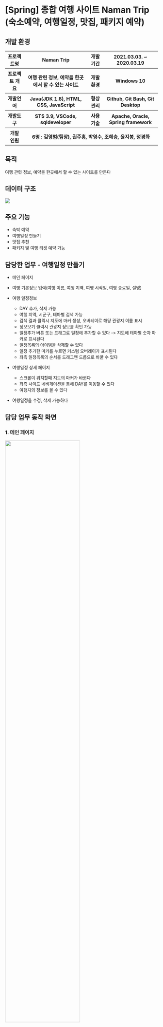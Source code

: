 # [Spring] 종합 여행 사이트 Naman Trip (숙소예약, 여행일정, 맛집, 패키지 예약)

## 개발 환경

<table>
    <tr>
        <th>프로젝트명</th>
        <th>Naman Trip</th>
        <th>개발 기간</th>
        <th>2021.03.03. ~ 2020.03.19</th>
    </tr>
    <tr>
        <th>프로젝트 개요</th>
        <th>여행 관련 정보, 예약을 한곳에서 할 수 있는 사이트</th>
        <th>개발환경</th>
        <th>Windows 10</th>
    </tr>
    <tr>
        <th>개발언어</th>
        <th>Java(JDK 1.8), HTML, CSS, JavaScript</th>
        <th>형상관리</th>
        <th>Github, Git Bash, Git Desktop</th>
    </tr>
    <tr>
        <th>개발도구</th>
        <th>STS 3.9, VSCode, sqldeveloper</th>
        <th>사용기술</th>
        <th>Apache, Oracle, Spring framework</th>
    </tr>
     <tr>
        <th>개발 인원</th>
        <th colspan="3">6명 : 김영범(팀장), 권주홍, 박영수, 조혜승, 윤지봉, 정경화 </th>
    </tr>
</table>



## 목적
여행 관련 정보, 예약을 한곳에서 할 수 있는 사이트를 만든다

## 데이터 구조
<img src="images/data_structure.png" />

## 주요 기능
- 숙박 예약
- 여행일정 만들기
- 맛집 추천
- 패키지 및 여행 티켓 예약 가능


## 담당한 업무 - 여행일정 만들기
- 메인 페이지
- 여행 기본정보 입력(여행 이름, 여행 지역, 여행 시작일, 여행 종료일, 설명)
- 여행 일정정보
  - DAY 추가, 삭제 가능
  - 여행 지역, 시군구, 테마별 검색 가능
  - 검색 결과 클릭시 지도에 마커 생성, 오버레이로 해당 관광지 이름 표시
  - 정보보기 클릭시 관광지 정보를 확인 가능
  - 일정추가 버튼 또는 드래그로 일정에 추가할 수 있다 -> 지도에 테마별 숫자 마커로 표시된다
  - 일정목록의 아이템을 삭제할 수 있다
  - 일정 추가한 마커를 누르면 커스텀 오버레이가 표시된다
  - 좌측 일정목록의 순서를 드래그앤 드롭으로 바꿀 수 있다

- 여행일정 상세 페이지
  - 스크롤이 위치할때 지도의 마커가 바뀐다
  - 좌측 사이드 네비게이션을 통해 DAY를 이동할 수 있다
  - 여행지의 정보를 볼 수 있다
 
- 여행일정을 수정, 삭제 가능하다

## 담당 업무 동작 화면
### 1. 메인 페이지
<img src="images/main.png" width="70%" height="70%" />

### 2. 여행 기본정보 입력
<img src="images/1_basic.gif" width="70%"/>

### 3. 여행 일정정보 - DAY 추가삭제
좌측에 있는 DAY 추가, 삭제 가능  
<img src="images/2_addDay.gif" width="70%" style="margin-top: 10px"/>

### 4. 여행 일정정보 - 검색
여행 지역, 시군구, 테마별 검색 가능  
<img src="images/3_search.gif" width="70%"/>

### 5. 여행 일정정보 - 마커, 여행지정보
검색 결과 클릭시 지도에 마커 생성, 오버레이로 해당 관광지 이름 표시  
정보보기 클릭시 관광지 정보를 확인 가능  
<img src="images/4_markerInfo.gif" width="70%"/>

### 6. 여행 일정정보 - 일정추가
일정추가 버튼 또는 드래그로 일정에 추가할 수 있다  
지도에 순서마커로 표시된다 마커는 테마별로 모양이 다르다  
일정목록의 아이템을 삭제할 수 있다  
<img src="images/5_addSchedule.gif" width="70%"/>

### 7. 여행 일정정보 - 커스텀 오버레이
일정 추가한 마커를 누르면 커스텀 오버레이가 표시된다  
<img src="images/6_customOverlay.gif" width="70%"/>

### 8. 여행 일정정보 - 순서변경
좌측 일정목록의 순서를 드래그앤 드롭으로 바꿀 수 있다  
<img src="images/7_changeList.gif" width="70%"/>

### 9. 여행 일정정보 - DAY별 일정추가  
<img src="images/8_otherDay.gif" width="70%"/>

### 10. 여행일정 상세 페이지
스크롤이 위치할때 지도의 마커가 바뀐다   
좌측 사이드 네비게이션을 통해 DAY를 이동할 수 있다  
여행지의 정보를 볼 수 있다  
<img src="images/9_scheduleDetail.gif" width="70%"/>

### 11. 여행일정 수정
<img src="images/10_editSchedule.gif" width="70%"/>

### 12. 여행일정 삭제
<img src="images/11_delSchedule.gif" width="70%"/>

## 후기
여행 일정 만들기 기능을 구현할 때 관광정보 TOUR API 3.0과 kakaomap API를 사용했습니다. 처음엔 API를 사용해서 기능을 구현하는 게 막막했지만, 공식 문서와 예제 등을 참조해서 기능들을 하나씩 완성해 나갈 때마다 성취감을 느낄 수 있었고 어떤 기능이든지 만들 수 있겠다는 자신감도 얻었습니다. 그리고 이번 프로젝트에는 Spring Framework를 사용했는데 이전 프로젝트에서 사용했던 JSP&Servlet과 비교해서 초기 프로젝트 세팅 부분을 제외하고는 훨씬 더 편리하다고 느꼈습니다. Spring Framework가 제공해주는 MVC 패턴의 프로젝트로 생성할 수 있었고 @Controller과 @RequestMapping 어노테이션을 사용함으로써 JSP&Servlet에서처럼 페이지 하나당 하나의 servlet 클래스를 만들지 않아도 됐습니다. 또 Spring tiles를 이용해서 레이아웃 디자인을 편하게 할 수 있었습니다. 앞으로 Spring에 대해서도 더 깊이 있게 공부해볼 예정입니다
